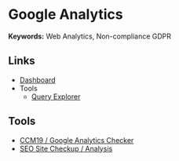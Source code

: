 # Google Analytics

**Keywords:** Web Analytics, Non-compliance GDPR

<!--
v3
GOOGLE_ANALYTICS_ID=UA-XXXXXXXX-X

v4
GOOGLE_ANALYTICS_ID=G-XXXXXXXXXX
-->

## Links

- [Dashboard](https://analytics.google.com/analytics/web)
- Tools
  - [Query Explorer](https://ga-dev-tools.appspot.com/query-explorer)

<!--
## Configuration

https://analytics.google.com/analytics/web
Admin
Account Access Management
-->

## Tools

- [CCM19 / Google Analytics Checker](https://ccm19.de/en/google-analytics-checker/)
- [SEO Site Checkup / Analysis](https://seositecheckup.com/analysis)
